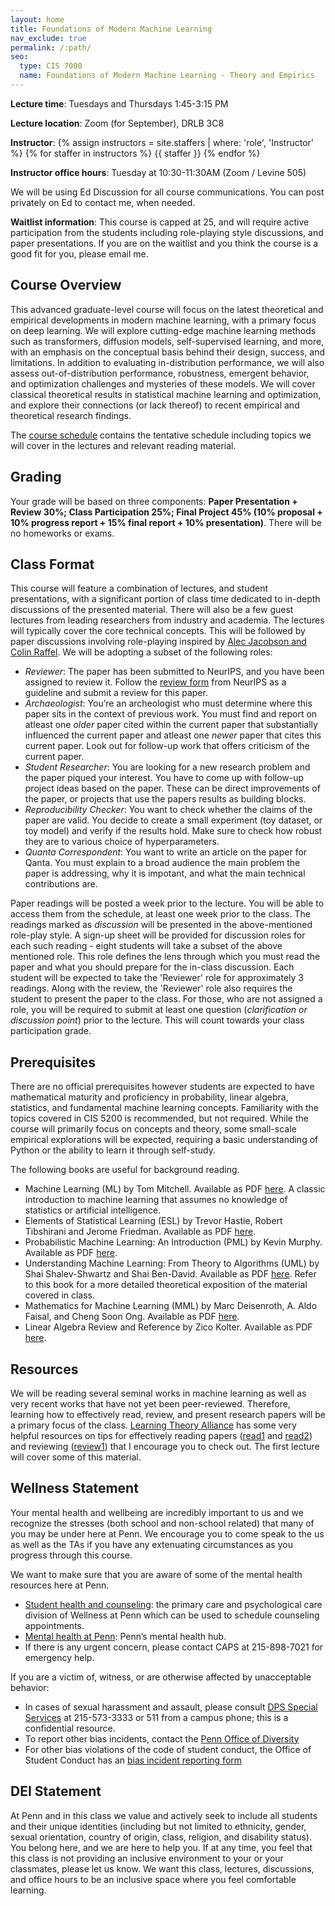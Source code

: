 ```yaml
---
layout: home
title: Foundations of Modern Machine Learning
nav_exclude: true
permalink: /:path/
seo:
  type: CIS 7000
  name: Foundations of Modern Machine Learning - Theory and Empirics
---
```


**Lecture time**: Tuesdays and Thursdays 1:45-3:15 PM

**Lecture location**: Zoom (for September), DRLB 3C8

**Instructor**: {% assign instructors = site.staffers | where: 'role', 'Instructor' %}
{% for staffer in instructors %}
{{ staffer }}
{% endfor %}

**Instructor office hours**: Tuesday at 10:30-11:30AM (Zoom / Levine 505)

We will be using Ed Discussion for all course communications. You can post privately on Ed to contact me, when needed.

**Waitlist information**: This course is capped at 25, and will require active participation from the students including role-playing style discussions, and paper presentations. If you are on the waitlist and you think the course is a good fit for you, please email me.

## Course Overview

This advanced graduate-level course will focus on the latest theoretical and empirical developments in modern machine learning, with a primary focus on deep learning. We will explore cutting-edge machine learning methods such as transformers, diffusion models, self-supervised learning, and more, with an emphasis on the conceptual basis behind their design, success, and limitations. In addition to evaluating in-distribution performance, we will also assess out-of-distribution performance, robustness, emergent behavior, and optimization challenges and mysteries of these models. We will cover classical theoretical results in statistical machine learning and optimization, and explore their connections (or lack thereof) to recent empirical and theoretical research findings.

The [course schedule](calendar.md) contains the tentative schedule including topics we will cover in the lectures and relevant reading material. 

## Grading

Your grade will be based on three components: **Paper Presentation + Review 30%; Class Participation 25%; Final Project 45% (10% proposal + 10% progress report + 15% final report + 10% presentation)**. There will be no homeworks or exams.

## Class Format

This course will feature a combination of lectures, and student presentations, with a significant portion of class time dedicated to in-depth discussions of the presented material. There will also be a few guest lectures from leading researchers from industry and academia. The lectures will typically cover the core technical concepts. This will be followed by paper discussions involving role-playing inspired by [Alec Jacobson and Colin Raffel](https://colinraffel.com/blog/role-playing-seminar.html). We will be adopting a subset of the following roles:

- _Reviewer_: The paper has been submitted to NeurIPS, and you have been assigned to review it. Follow the [review form](https://neurips.cc/Conferences/2023/ReviewerGuidelines) from NeurIPS as a guideline and submit a review for this paper. 
- _Archaeologist_: You’re an archeologist who must determine where this paper sits in the context of previous work. You must find and report on atleast one _older_ paper cited within the current paper that substantially influenced the current paper and atleast one _newer_ paper that cites this current paper. Look out for follow-up work that offers criticism of the current paper.
- _Student Researcher_: You are looking for a new research problem and the paper piqued your interest. You have to come up with follow-up project ideas based on the paper. These can be direct improvements of the paper, or projects that use the papers results as building blocks.
- _Reproducibility Checker_: You want to check whether the claims of the paper are valid. You decide to create a small experiment (toy dataset, or toy model) and verify if the results hold. Make sure to check how robust they are to various choice of hyperparameters.
- _Quanta Correspondent_: You want to write an article on the paper for Qanta. You must explain to a broad audience the main problem the paper is addressing, why it is impotant, and what the main technical contributions are.

Paper readings will be posted a week prior to the lecture. You will be able to access them from the schedule, at least one week prior to the class. The readings marked as _discussion_ will be presented in the above-mentioned role-play style. A sign-up sheet will be provided for discussion roles for each such reading - eight students will take a subset of the above mentioned role. This role defines the lens through which you must read the paper and what you should prepare for the in-class discussion. Each student will be expected to take the 'Reviewer' role for approximately 3 readings. Along with the review, the 'Reviewer' role also requires the student to present the paper to the class. For those, who are not assigned a role, you will be required to submit at least one question (_clarification or discussion point_) prior to the lecture. This will count towards your class participation grade.

## Prerequisites
There are no official prerequisites however students are expected to have mathematical maturity and proficiency in probability, linear algebra, statistics, and fundamental machine learning concepts. Familiarity with the topics covered in CIS 5200 is recommended, but not required. While the course will primarily focus on concepts and theory, some small-scale empirical explorations will be expected, requiring a basic understanding of Python or the ability to learn it through self-study. 

The following books are useful for background reading.

- Machine Learning (ML) by Tom Mitchell. Available as PDF [here](http://www.cs.cmu.edu/~tom/mlbook.html). A classic introduction to machine learning that assumes no knowledge of statistics or artificial intelligence. 
- Elements of Statistical Learning (ESL) by Trevor Hastie, Robert Tibshirani and Jerome Friedman. Available as PDF [here](https://hastie.su.domains/Papers/ESLII.pdf).
- Probabilistic Machine Learning: An Introduction (PML) by Kevin Murphy. Available as PDF [here](https://probml.github.io/pml-book/book1.html).
- Understanding Machine Learning: From Theory to Algorithms (UML) by Shai Shalev-Shwartz and Shai Ben-David. Available as PDF [here](https://www.cs.huji.ac.il/~shais/UnderstandingMachineLearning/understanding-machine-learning-theory-algorithms.pdf). Refer to this book for a more detailed theoretical exposition of the material covered in class.
- Mathematics for Machine Learning (MML) by Marc Deisenroth, A. Aldo Faisal, and Cheng Soon Ong. Available as PDF [here](https://mml-book.github.io/book/mml-book.pdf).
- Linear Algebra Review and Reference by Zico Kolter. Available as PDF [here](http://www.cs.cmu.edu/~zkolter/course/15-884/linalg-review.pdf).

## Resources 

We will be reading several seminal works in machine learning as well as very recent works that have not yet been peer-reviewed. Therefore, learning how to effectively read, review, and present research papers will be a primary focus of the class. [Learning Theory Alliance](www.let-all.com) has some very helpful resources on tips for effectively reading papers ([read1](https://let-all.com/assets/slides/How-to-ALT22-Aaditya.pdf) and [read2](https://let-all.com/assets/slides/How-to-ALT22-Sam.pdf)) and reviewing ([review1](https://let-all.com/assets/slides/How-to-ALT22-Csaba.pdf)) that I encourage you to check out. The first lecture will cover some of this material.

## Wellness Statement

Your mental health and wellbeing are incredibly important to us and we recognize the stresses (both school and non-school related) that many of you may be under here at Penn. We encourage you to come speak to the us as well as the TAs if you have any extenuating circumstances as you progress through this course.

We want to make sure that you are aware of some of the mental health resources here at Penn.
- [Student health and counseling](https://wellness.upenn.edu/student-health-and-counseling): the primary care and psychological care division of Wellness at
Penn which can be used to schedule counseling appointments.
- [Mental health at Penn](https://wellness.upenn.edu/): Penn’s mental health hub.
- If there is any urgent concern, please contact CAPS at 215-898-7021 for emergency help.

If you are a victim of, witness, or are otherwise affected by unacceptable behavior:
- In cases of sexual harassment and assault, please consult [DPS Special Services](https://www.publicsafety.upenn.edu/about/special-services/sensitive-crimes/) at 215-573-3333 or 511 from a campus phone; this is a confidential resource.
- To report other bias incidents, contact the [Penn Office of Diversity](https://diversity.upenn.edu/diversity-at-penn)
- For other bias violations of the code of student conduct, the Office of Student Conduct has an [bias incident reporting form](https://diversity.upenn.edu/diversity-at-penn/bias-motivated-incident-report)

## DEI Statement

At Penn and in this class we value and actively seek to include all students and their unique identities (including but not limited to ethnicity, gender, sexual orientation, country of origin, class, religion, and disability status). You belong here, and we are here to help you. If at any time, you feel that this class is not providing an inclusive environment to your or your classmates, please let us know. We want this class, lectures, discussions, and office hours to be an inclusive space where you feel comfortable learning. 
